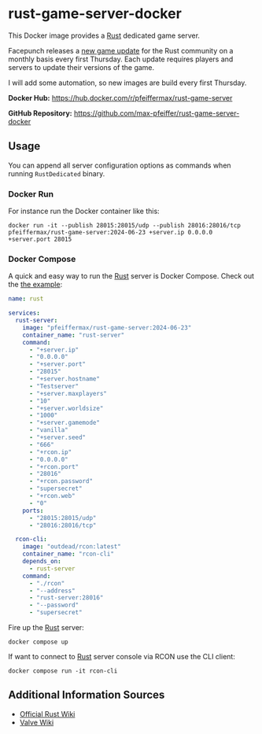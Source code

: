 # rust-game-server-docker
This Docker image provides a [Rust](https://rust.facepunch.com/) dedicated game server.

Facepunch releases a [new game update](https://rust.facepunch.com/changes) for the Rust community on a monthly basis
every first Thursday. Each update requires players and servers to update their versions of the game.

I will add some automation, so new images are build every first Thursday.

**Docker Hub:** https://hub.docker.com/r/pfeiffermax/rust-game-server

**GitHub Repository:** https://github.com/max-pfeiffer/rust-game-server-docker

## Usage
You can append all server configuration options as commands when running `RustDedicated` binary.  

### Docker Run
For instance run the Docker container like this:
```shell
docker run -it --publish 28015:28015/udp --publish 28016:28016/tcp pfeiffermax/rust-game-server:2024-06-23 +server.ip 0.0.0.0 +server.port 28015
```

### Docker Compose
A quick and easy way to run the [Rust](https://rust.facepunch.com/) server is Docker Compose.
Check out the [the example](examples%2Fdocker-compose%2Fcompose.yaml):
```yaml
name: rust

services:
  rust-server:
    image: "pfeiffermax/rust-game-server:2024-06-23"
    container_name: "rust-server"
    command:
      - "+server.ip"
      - "0.0.0.0"
      - "+server.port"
      - "28015"
      - "+server.hostname"
      - "Testserver"
      - "+server.maxplayers"
      - "10"
      - "+server.worldsize"
      - "1000"
      - "+server.gamemode"
      - "vanilla"
      - "+server.seed"
      - "666"
      - "+rcon.ip"
      - "0.0.0.0"
      - "+rcon.port"
      - "28016"
      - "+rcon.password"
      - "supersecret"
      - "+rcon.web"
      - "0"
    ports:
      - "28015:28015/udp"
      - "28016:28016/tcp"

  rcon-cli:
    image: "outdead/rcon:latest"
    container_name: "rcon-cli"
    depends_on:
      - rust-server
    command:
      - "./rcon"
      - "--address"
      - "rust-server:28016"
      - "--password"
      - "supersecret"
```

Fire up the [Rust](https://rust.facepunch.com/) server:
```shell
docker compose up
```
If want to connect to [Rust](https://rust.facepunch.com/) server console via RCON use the CLI client:
```shell
docker compose run -it rcon-cli
```

## Additional Information Sources
* [Official Rust Wiki](https://wiki.facepunch.com/rust/)
* [Valve Wiki](https://developer.valvesoftware.com/wiki/Rust_Dedicated_Server)
